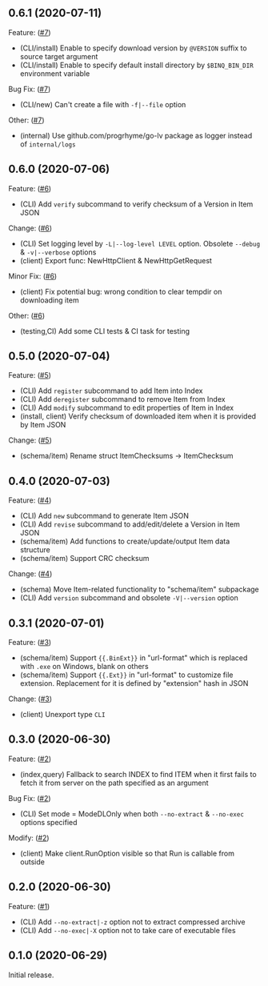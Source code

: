 ## 0.6.1 (2020-07-11)

Feature: ([#7](https://github.com/progrhyme/binq/pull/7))

- (CLI/install) Enable to specify download version by `@VERSION` suffix to source target argument
- (CLI/install) Enable to specify default install directory by `$BINQ_BIN_DIR` environment variable

Bug Fix: ([#7](https://github.com/progrhyme/binq/pull/7))

- (CLI/new) Can't create a file with `-f|--file` option

Other: ([#7](https://github.com/progrhyme/binq/pull/7))

- (internal) Use github.com/progrhyme/go-lv package as logger instead of `internal/logs`

## 0.6.0 (2020-07-06)

Feature: ([#6](https://github.com/progrhyme/binq/pull/6))

- (CLI) Add `verify` subcommand to verify checksum of a Version in Item JSON

Change: ([#6](https://github.com/progrhyme/binq/pull/6))

- (CLI) Set logging level by `-L|--log-level LEVEL` option. Obsolete `--debug` & `-v|--verbose` options
- (client) Export func: NewHttpClient & NewHttpGetRequest

Minor Fix: ([#6](https://github.com/progrhyme/binq/pull/6))

- (client) Fix potential bug: wrong condition to clear tempdir on downloading item

Other: ([#6](https://github.com/progrhyme/binq/pull/6))

- (testing,CI) Add some CLI tests & CI task for testing

## 0.5.0 (2020-07-04)

Feature: ([#5](https://github.com/progrhyme/binq/pull/5))

- (CLI) Add `register` subcommand to add Item into Index
- (CLI) Add `deregister` subcommand to remove Item from Index
- (CLI) Add `modify` subcommand to edit properties of Item in Index
- (install, client) Verify checksum of downloaded item when it is provided by Item JSON

Change: ([#5](https://github.com/progrhyme/binq/pull/5))

- (schema/item) Rename struct ItemChecksums -> ItemChecksum

## 0.4.0 (2020-07-03)

Feature: ([#4](https://github.com/progrhyme/binq/pull/4))

- (CLI) Add `new` subcommand to generate Item JSON
- (CLI) Add `revise` subcommand to add/edit/delete a Version in Item JSON
- (schema/item) Add functions to create/update/output Item data structure
- (schema/item) Support CRC checksum

Change: ([#4](https://github.com/progrhyme/binq/pull/4))

- (schema) Move Item-related functionality to "schema/item" subpackage
- (CLI) Add `version` subcommand and obsolete `-V|--version` option

## 0.3.1 (2020-07-01)

Feature: ([#3](https://github.com/progrhyme/binq/pull/3))

- (schema/item) Support `{{.BinExt}}` in "url-format" which is replaced with `.exe` on Windows, blank on others
- (schema/item) Support `{{.Ext}}` in "url-format" to customize file extension. Replacement for it is defined by "extension" hash in JSON

Change: ([#3](https://github.com/progrhyme/binq/pull/3))

- (client) Unexport type `CLI`

## 0.3.0 (2020-06-30)

Feature: ([#2](https://github.com/progrhyme/binq/pull/2))

- (index,query) Fallback to search INDEX to find ITEM when it first fails to fetch it from server
on the path specified as an argument

Bug Fix: ([#2](https://github.com/progrhyme/binq/pull/2))

- (CLI) Set mode = ModeDLOnly when both `--no-extract` & `--no-exec` options specified

Modify: ([#2](https://github.com/progrhyme/binq/pull/2))

- (client) Make client.RunOption visible so that Run is callable from outside

## 0.2.0 (2020-06-30)

Feature: ([#1](https://github.com/progrhyme/binq/pull/1))

- (CLI) Add `--no-extract|-z` option not to extract compressed archive
- (CLI) Add `--no-exec|-X` option not to take care of executable files

## 0.1.0 (2020-06-29)

Initial release.
